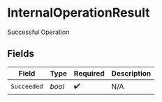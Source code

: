 # InternalOperationResult

Successful Operation


## Fields

| Field              | Type               | Required           | Description        |
| ------------------ | ------------------ | ------------------ | ------------------ |
| `Succeeded`        | *bool*             | :heavy_check_mark: | N/A                |